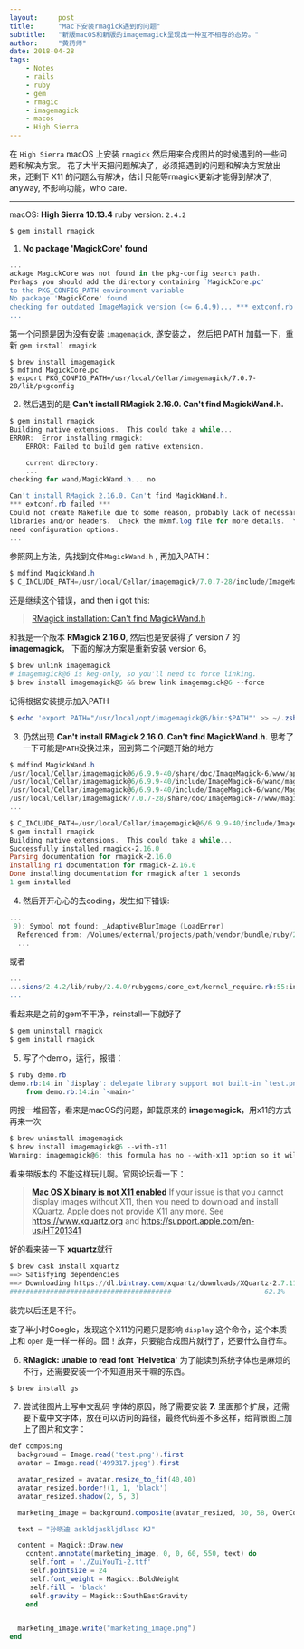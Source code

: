 ```yaml
---
layout:     post
title:      "Mac下安装rmagick遇到的问题"
subtitle:   "新版macOS和新版的imagemagick呈现出一种互不相容的态势。"
author:     "黄药师"
date: 2018-04-28
tags:
    - Notes
    - rails
    - ruby
    - gem
    - rmagic
    - imagemagick
    - macos
    - High Sierra
---
```


在 `High Sierra` macOS 上安装 `rmagick` 然后用来合成图片的时候遇到的一些问题和解决方案。
花了大半天把问题解决了，必须把遇到的问题和解决方案放出来，还剩下 X11 的问题么有解决，估计只能等rmagick更新才能得到解决了, anyway, 不影响功能，who care.

---

macOS: **High Sierra 10.13.4**
ruby version: `2.4.2`

```powershell
$ gem install rmagick
```

1. **No package 'MagickCore' found**
```powershell
...
ackage MagickCore was not found in the pkg-config search path.
Perhaps you should add the directory containing `MagickCore.pc'
to the PKG_CONFIG_PATH environment variable
No package 'MagickCore' found
checking for outdated ImageMagick version (<= 6.4.9)... *** extconf.rb failed ***
...
```
第一个问题是因为没有安装 `imagemagick`, 遂安装之，
然后把 PATH 加载一下，重新 `gem install rmagick`
```
$ brew install imagemagick
$ mdfind MagickCore.pc
$ export PKG_CONFIG_PATH=/usr/local/Cellar/imagemagick/7.0.7-28/lib/pkgconfig
```


2.  然后遇到的是 **Can't install RMagick 2.16.0. Can't find MagickWand.h.**

```powershell
$ gem install rmagick
Building native extensions.  This could take a while...
ERROR:  Error installing rmagick:
    ERROR: Failed to build gem native extension.

    current directory: 
    ...
checking for wand/MagickWand.h... no

Can't install RMagick 2.16.0. Can't find MagickWand.h.
*** extconf.rb failed ***
Could not create Makefile due to some reason, probably lack of necessary
libraries and/or headers.  Check the mkmf.log file for more details.  You may
need configuration options.
...
```

参照网上方法，先找到文件`MagickWand.h` , 再加入PATH：
```powershell
$ mdfind MagickWand.h
$ C_INCLUDE_PATH=/usr/local/Cellar/imagemagick/7.0.7-28/include/ImageMagick-7/
```
还是继续这个错误，and then i got this:
> [RMagick installation: Can't find MagickWand.h
](https://stackoverflow.com/questions/39494672/rmagick-installation-cant-find-magickwand-h)

和我是一个版本 **RMagick 2.16.0**, 然后也是安装得了 version 7 的 **imagemagick**，
下面的解决方案是重新安装 version 6。 
```powershell
$ brew unlink imagemagick
# imagemagick@6 is keg-only, so you'll need to force linking.
$ brew install imagemagick@6 && brew link imagemagick@6 --force
```
 记得根据安装提示加入PATH

```powershell
$ echo 'export PATH="/usr/local/opt/imagemagick@6/bin:$PATH"' >> ~/.zshrc
```

3. 仍然出现 **Can't install RMagick 2.16.0. Can't find MagickWand.h.**
    思考了一下可能是`PATH`没换过来，回到第二个问题开始的地方
 
```powershell
$ mdfind MagickWand.h
/usr/local/Cellar/imagemagick@6/6.9.9-40/share/doc/ImageMagick-6/www/api/MagickWand/struct__MagickWand.html
/usr/local/Cellar/imagemagick@6/6.9.9-40/include/ImageMagick-6/wand/magick-wand.h # <= this what we need 
/usr/local/Cellar/imagemagick@6/6.9.9-40/include/ImageMagick-6/wand/MagickWand.h
/usr/local/Cellar/imagemagick/7.0.7-28/share/doc/ImageMagick-7/www/magick-wand.html
...

$ C_INCLUDE_PATH=/usr/local/Cellar/imagemagick@6/6.9.9-40/include/ImageMagick-6/
$ gem install rmagick
Building native extensions.  This could take a while...
Successfully installed rmagick-2.16.0
Parsing documentation for rmagick-2.16.0
Installing ri documentation for rmagick-2.16.0
Done installing documentation for rmagick after 1 seconds
1 gem installed
```

4. 然后开开心心的去coding，发生如下错误:
```powershell
...
 9): Symbol not found: _AdaptiveBlurImage (LoadError)
  Referenced from: /Volumes/external/projects/path/vendor/bundle/ruby/2.2.0/extensions/x86_64-darwin-14/2.2.0-static/rmagick-2.16.0/RMagick2.bundle
  ...
```
或者
```powershell
...
...sions/2.4.2/lib/ruby/2.4.0/rubygems/core_ext/kernel_require.rb:55:in `require': dlopen(/Users/xxx/.rbenv/versions/2.4.2/lib/ruby/gems/2.4.0/gems/rmagick-2.16.0/lib/RMagick2.bundle, 9): Library not loaded: /usr/local/opt/imagemagick/lib/libMagickWand-7.Q16HDRI.5.dylib (LoadError)
...
```

看起来是之前的gem不干净，reinstall一下就好了

```powershell
$ gem uninstall rmagick
$ gem install rmagick
```


5. 写了个demo，运行，报错：
```powershell
$ ruby demo.rb
demo.rb:14:in `display': delegate library support not built-in `test.png' (X11) @ error/display.c/DisplayImages/16056 (Magick::ImageMagickError)
    from demo.rb:14:in `<main>'
```
网搜一堆回答，看来是macOS的问题，卸载原来的 **imagemagick**，用x11的方式再来一次

```powershell
$ brew uninstall imagemagick
$ brew install imagemagick@6 --with-x11
Warning: imagemagick@6: this formula has no --with-x11 option so it will be ignored!
```
看来带版本的 不能这样玩儿啊。官网论坛看一下：
> [**Mac OS X binary is not X11 enabled**](https://imagemagick.org/discourse-server/viewtopic.php?t=32616)
> If your issue is that you cannot display images without X11, then you need to download and install XQuartz. Apple does not provide X11 any more. See https://www.xquartz.org and https://support.apple.com/en-us/HT201341

好的看来装一下 **xquartz**就行
```powershell
$ brew cask install xquartz
==> Satisfying dependencies
==> Downloading https://dl.bintray.com/xquartz/downloads/XQuartz-2.7.11.dmg
########################################                       62.1%
```
装完以后还是不行。

查了半小时Google，发现这个X11的问题只是影响 `display` 这个命令，这个本质上和 `open` 是一样一样的。囧！放弃，只要能合成图片就行了，还要什么自行车。



6. **RMagick: unable to read font `Helvetica'**
    为了能读到系统字体也是麻烦的不行，还需要安装一个不知道用来干嘛的东西。
```powershell
$ brew install gs
```

7. 尝试往图片上写中文乱码
  字体的原因，除了需要安装 **7.** 里面那个扩展，还需要下载中文字体，放在可以访问的路径，最终代码差不多这样，给背景图上加上了图片和文字：
 
```powershell
def composing
  background = Image.read('test.png').first
  avatar = Image.read('499317.jpeg').first

  avatar_resized = avatar.resize_to_fit(40,40)
  avatar_resized.border!(1, 1, 'black')
  avatar_resized.shadow(2, 5, 3)

  marketing_image = background.composite(avatar_resized, 30, 58, OverCompositeOp)

  text = "孙晓迪 askldjaskljdlasd KJ"

  content = Magick::Draw.new
    content.annotate(marketing_image, 0, 0, 60, 550, text) do
     self.font = './ZuiYouTi-2.ttf'
     self.pointsize = 24
     self.font_weight = Magick::BoldWeight
     self.fill = 'black'
     self.gravity = Magick::SouthEastGravity
    end


  marketing_image.write("marketing_image.png")
end
```
